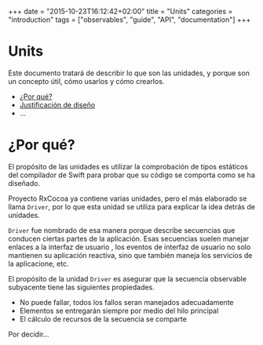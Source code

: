+++
date = "2015-10-23T16:12:42+02:00"
title = "Units"
categories = "introduction"
tags = ["observables", "guide", "API", "documentation"]
+++

Units
=====

Este documento tratará de describir lo que son las unidades, y porque son un concepto útil, cómo usarlos y cómo crearlos.

* [¿Por qué?](#por-qué)
* [Justificación de diseño](#design-rationale)
* ...

# ¿Por qué?

El propósito de las unidades es utilizar la comprobación de tipos estáticos del compilador de Swift para probar que su código se comporta como se ha diseñado.

Proyecto RxCocoa ya contiene varias unidades, pero el más elaborado se llama `Driver`, por lo que esta unidad se utiliza para explicar la idea detrás de unidades.

`Driver` fue nombrado de esa manera porque describe secuencias que conducen ciertas partes de la aplicación. Esas secuencias suelen manejar enlaces a la interfaz de usuario , los eventos de interfaz de usuario no solo mantienen su aplicación reactiva, sino que también maneja los servicios de la aplicacione, etc.

El propósito de la unidad `Driver` es asegurar que la secuencia observable subyacente tiene las siguientes propiedades.

* No puede fallar, todos los fallos seran manejados adecuadamente
* Elementos se entregarán siempre por medio del hilo principal
* El cálculo de recursos de la secuencia se comparte

Por decidir...

